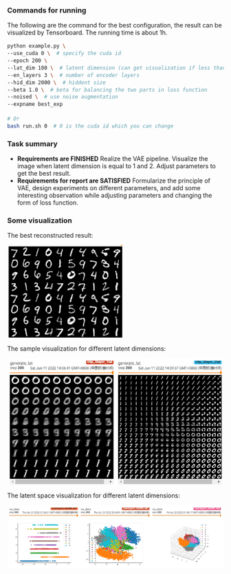 ### Commands for running

The following are the command for the best configuration, the result can be visualized by Tensorboard. The running time is about 1h.

```bash
python example.py \
--use_cuda 0 \  # specify the cuda id
--epoch 200 \
--lat_dim 100 \  # latent dimension (can get visualization if less than 3)
--en_layers 3 \  # number of encoder layers
--hid_dim 2000 \  # hiddent size
--beta 1.0 \  # beta for balancing the two parts in loss function
--noised \  # use noise augmentation
--expname best_exp

# Or
bash run.sh 0  # 0 is the cuda id which you can change
```

### Task summary

- **Requirements are FINISHED** Realize the VAE pipeline. Visualize the image when latent dimension is equal to 1 and 2. Adjust parameters to get the best result.
- **Requirements for report are SATISFIED** Formularize the principle of VAE, design experiments on different parameters, and add some interesting observation while adjusting parameters and changing the form of loss function.

### Some visualization

The best reconstructed result:

<img src="vis\best.png" alt="best" style="zoom: 67%;" />

The sample visualization for different latent dimensions:

<img src="vis\latdim_gene.png" alt="latdim_gene" style="zoom: 67%;" />

The latent space visualization for different latent dimensions:

<img src="vis\latdim_vis.png" alt="latdim_vis" style="zoom:67%;" />